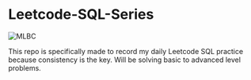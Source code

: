 # Leetcode-SQL-Series

<img src ="[https://repository-images.githubusercontent.com/597198795/b64f4fe8-f839-47ba-af83-9f15fa6c19e7.png]" alt="MLBC">

This repo is specifically made to record my daily Leetcode SQL practice because consistency is the key. Will be solving basic to advanced level problems. 

